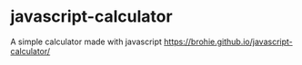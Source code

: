 # javascript-calculator
A simple calculator made with javascript
https://brohie.github.io/javascript-calculator/
